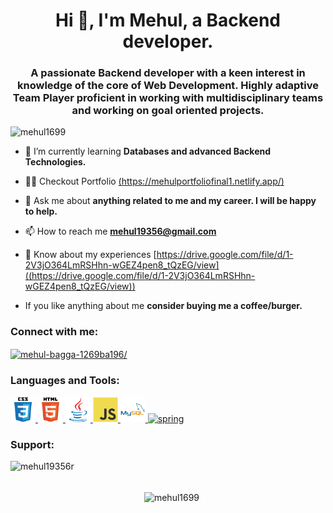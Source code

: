 <h1 align="center">Hi 👋, I'm Mehul, a Backend developer.</h1>
<h3 align="center">A passionate Backend developer with a keen interest in knowledge of the core of Web Development. Highly adaptive Team Player proficient in working with multidisciplinary teams and working on goal oriented projects.</h3>

<p align="left"> <img src="https://komarev.com/ghpvc/?username=mehul1699&label=Profile%20views&color=0e75b6&style=flat" alt="mehul1699" /> </p>

- 🌱 I’m currently learning **Databases and advanced Backend Technologies.**

- 👨‍💻 Checkout Portfolio [(https://mehulportfoliofinal1.netlify.app/)](https://mehulportfoliofinal1.netlify.app/)

- 💬 Ask me about **anything related to me and my career. I will be happy to help.**

- 📫 How to reach me **mehul19356@gmail.com**

- 📄 Know about my experiences [https://drive.google.com/file/d/1-2V3jO364LmRSHhn-wGEZ4pen8_tQzEG/view]((https://drive.google.com/file/d/1-2V3jO364LmRSHhn-wGEZ4pen8_tQzEG/view))

- If you like anything about me **consider buying me a coffee/burger.**

<h3 align="left">Connect with me:</h3>
<p align="left">
<a href="https://linkedin.com/in/mehul-bagga-1269ba196/" target="blank"><img align="center" src="https://raw.githubusercontent.com/rahuldkjain/github-profile-readme-generator/master/src/images/icons/Social/linked-in-alt.svg" alt="mehul-bagga-1269ba196/" height="30" width="40" /></a>
</p>

<h3 align="left">Languages and Tools:</h3>
<p align="left"> <a href="https://www.w3schools.com/css/" target="_blank" rel="noreferrer"> <img src="https://raw.githubusercontent.com/devicons/devicon/master/icons/css3/css3-original-wordmark.svg" alt="css3" width="40" height="40"/> </a> <a href="https://www.w3.org/html/" target="_blank" rel="noreferrer"> <img src="https://raw.githubusercontent.com/devicons/devicon/master/icons/html5/html5-original-wordmark.svg" alt="html5" width="40" height="40"/> </a> <a href="https://www.java.com" target="_blank" rel="noreferrer"> <img src="https://raw.githubusercontent.com/devicons/devicon/master/icons/java/java-original.svg" alt="java" width="40" height="40"/> </a> <a href="https://developer.mozilla.org/en-US/docs/Web/JavaScript" target="_blank" rel="noreferrer"> <img src="https://raw.githubusercontent.com/devicons/devicon/master/icons/javascript/javascript-original.svg" alt="javascript" width="40" height="40"/> </a> <a href="https://www.mysql.com/" target="_blank" rel="noreferrer"> <img src="https://raw.githubusercontent.com/devicons/devicon/master/icons/mysql/mysql-original-wordmark.svg" alt="mysql" width="40" height="40"/> </a> <a href="https://spring.io/" target="_blank" rel="noreferrer"> <img src="https://www.vectorlogo.zone/logos/springio/springio-icon.svg" alt="spring" width="40" height="40"/> </a> </p>

<h3 align="left">Support:</h3>
<p><a href="https://www.buymeacoffee.com/mehul19356r"> <img align="left" src="https://cdn.buymeacoffee.com/buttons/v2/default-yellow.png" height="50" width="210" alt="mehul19356r" /></a></p><br><br>

<p>&nbsp;<img align="center" src="https://github-readme-stats.vercel.app/api?username=mehul1699&show_icons=true&locale=en" alt="mehul1699" /></p>
